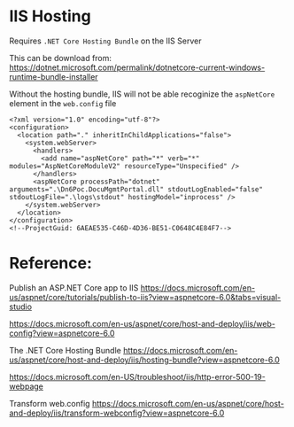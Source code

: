 # IIS Hosting

Requires `.NET Core Hosting Bundle` on the IIS Server

This can be download from:
https://dotnet.microsoft.com/permalink/dotnetcore-current-windows-runtime-bundle-installer

Without the hosting bundle, IIS will not be able recoginize the `aspNetCore` element in the `web.config` file


```xml:web.config
<?xml version="1.0" encoding="utf-8"?>
<configuration>
  <location path="." inheritInChildApplications="false">
    <system.webServer>
      <handlers>
        <add name="aspNetCore" path="*" verb="*" modules="AspNetCoreModuleV2" resourceType="Unspecified" />
      </handlers>
      <aspNetCore processPath="dotnet" arguments=".\Dn6Poc.DocuMgmtPortal.dll" stdoutLogEnabled="false" stdoutLogFile=".\logs\stdout" hostingModel="inprocess" />
    </system.webServer>
  </location>
</configuration>
<!--ProjectGuid: 6AEAE535-C46D-4D36-BE51-C0648C4E84F7-->
```


# Reference:

Publish an ASP.NET Core app to IIS
https://docs.microsoft.com/en-us/aspnet/core/tutorials/publish-to-iis?view=aspnetcore-6.0&tabs=visual-studio

https://docs.microsoft.com/en-us/aspnet/core/host-and-deploy/iis/web-config?view=aspnetcore-6.0

The .NET Core Hosting Bundle
https://docs.microsoft.com/en-us/aspnet/core/host-and-deploy/iis/hosting-bundle?view=aspnetcore-6.0

https://docs.microsoft.com/en-US/troubleshoot/iis/http-error-500-19-webpage


Transform web.config
https://docs.microsoft.com/en-us/aspnet/core/host-and-deploy/iis/transform-webconfig?view=aspnetcore-6.0
